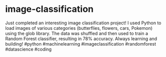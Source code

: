 # image-classification
Just completed an interesting image classification project! I used Python to load images of various categories (butterflies, flowers, cars, Pokemon) using the glob library. The data was shuffled and then used to train a Random Forest classifier, resulting in 78% accuracy. Always learning and building! #python #machinelearning #imageclassification #randomforest #datascience #coding
